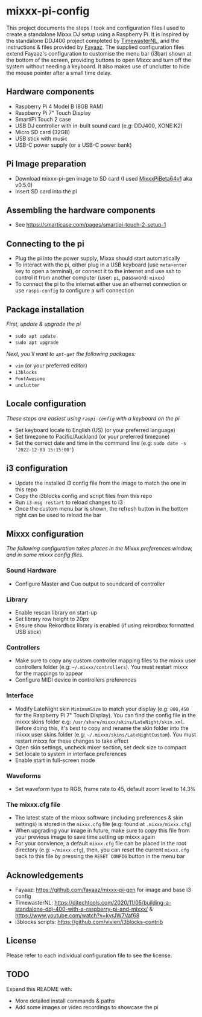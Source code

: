 # mixxx-pi-config

This project documents the steps I took and configuration files I used to create a standalone Mixxx DJ setup using a Raspberry Pi. It is inspired by the standalone DDJ400 project completed by [TimewasterNL](https://djtechtools.com/2020/11/05/building-a-standalone-ddj-400-with-a-raspberry-pi-and-mixxx/), and the instructions & files provided by [Fayaaz](https://github.com/fayaaz/mixxx-pi-gen). The supplied configuration files extend Fayaaz's configuration to customise the menu bar (i3bar) shown at the bottom of the screen, providing buttons to open Mixxx and turn off the system without needing a keyboard. It also makes use of unclutter to hide the mouse pointer after a small time delay.

## Hardware components

- Raspberry Pi 4 Model B (8GB RAM)
- Raspberry Pi 7" Touch Display
- SmartiPi Touch 2 case
- USB DJ controller with in-built sound card (e.g: DDJ400, XONE:K2)
- Micro SD card (32GB)
- USB stick with music
- USB-C power supply (or a USB-C power bank)

## Pi Image preparation

- Download mixxx-pi-gen image to SD card (I used [MixxxPiBeta64v1](https://github.com/fayaaz/mixxx-pi-gen/releases/tag/v0.5.0) aka v0.5.0)
- Insert SD card into the pi

## Assembling the hardware components

- See https://smarticase.com/pages/smartipi-touch-2-setup-1

## Connecting to the pi

- Plug the pi into the power supply, Mixxx should start automatically
- To interact with the pi, either plug in a USB keyboard (use `meta+enter` key to open a terminal), or connect it to the internet and use ssh to control it from another computer (user: `pi`, password: `mixxx`)
- To connect the pi to the internet either use an ethernet connection or use `raspi-config` to configure a wifi connection

## Package installation

_First, update & upgrade the pi_

- `sudo apt update`
- `sudo apt upgrade`

_Next, you'll want to `apt-get` the following packages:_

- `vim` (or your preferred editor)
- `i3blocks`
- `FontAwesome`
- `unclutter`

## Locale configuration

_These steps are easiest using `raspi-config` with a keyboard on the pi_

- Set keyboard locale to English (US) (or your preferred language)
- Set timezone to Pacific/Auckland (or your preferred timezone)
- Set the correct date and time in the command line (e.g: `sudo date -s '2022-12-03 15:15:00'`)

## i3 configuration

- Update the installed i3 config file from the image to match the one in this repo
- Copy the i3blocks config and script files from this repo
- Run `i3-msg restart` to reload changes to i3
- Once the custom menu bar is shown, the refresh button in the bottom right can be used to reload the bar

## Mixxx configuration

_The following configuration takes places in the Mixxx preferences window, and in some mixxx config files._

### Sound Hardware

- Configure Master and Cue output to soundcard of controller

### Library

- Enable rescan library on start-up
- Set library row height to 20px
- Ensure show Rekordbox library is enabled (if using rekordbox formatted USB stick)

### Controllers

- Make sure to copy any custom controller mapping files to the mixxx user controllers folder (e.g: `~/.mixxx/controllers`). You must restart mixxx for the mappings to appear
- Configure MIDI device in controllers preferences

### Interface

- Modify LateNight skin `MinimumSize` to match your display (e.g: `800,450` for the Raspberry Pi 7" Touch Display). You can find the config file in the mixxx skins folder e.g: `/usr/share/mixxx/skins/LateNight/skin.xml`. Before doing this, it's best to copy and rename the skin folder into the mixxx user skins folder (e.g: `~/.mixxx/skins/LateNightCustom`). You must restart mixxx for these changes to take effect
- Open skin settings, uncheck mixer section, set deck size to compact
- Set locale to system in interface preferences
- Enable start in full-screen mode

### Waveforms

- Set waveform type to RGB, frame rate to 45, default zoom level to 14.3%

### The mixxx.cfg file

- The latest state of the mixxx software (including preferences & skin settings) is stored in the `mixxx.cfg` file (e.g: found at `.mixxx/mixxx.cfg`)
- When upgrading your image in future, make sure to copy this file from your previous image to save time setting up mixxx again
- For your convience, a default `mixxx.cfg` file can be placed in the root directory (e.g: `~/mixxx.cfg`), then, you can reset the current `mixxx.cfg` back to this file by pressing the `RESET CONFIG` button in the menu bar

## Acknowledgements

- Fayaaz: https://github.com/fayaaz/mixxx-pi-gen for image and base i3 config
- TimewasterNL: https://djtechtools.com/2020/11/05/building-a-standalone-ddj-400-with-a-raspberry-pi-and-mixxx/ & https://www.youtube.com/watch?v=kyrJW7Vaf68
- i3blocks scripts: https://github.com/vivien/i3blocks-contrib

## License

Please refer to each individual configuration file to see the license.

## TODO

Expand this README with:

- More detailed install commands & paths
- Add some images or video recordings to showcase the pi
